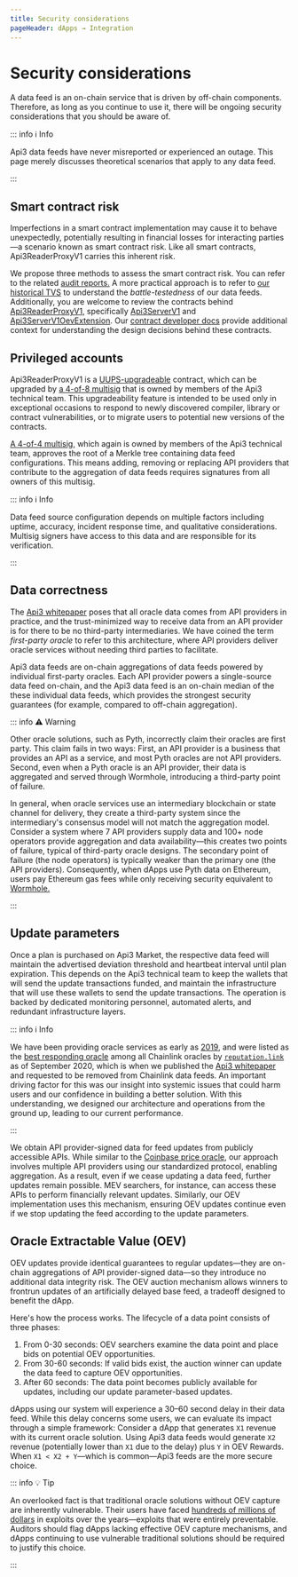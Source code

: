 ```yaml
---
title: Security considerations
pageHeader: dApps → Integration
---
```


<PageHeader/>

# Security considerations

A data feed is an on-chain service that is driven by off-chain components.
Therefore, as long as you continue to use it, there will be ongoing security considerations that you should be aware of.

::: info ℹ️ Info

Api3 data feeds have never misreported or experienced an outage.
This page merely discusses theoretical scenarios that apply to any data feed.

:::

## Smart contract risk

Imperfections in a smart contract implementation may cause it to behave unexpectedly, potentially resulting in financial losses for interacting parties—a scenario known as smart contract risk.
Like all smart contracts, Api3ReaderProxyV1 carries this inherent risk.

We propose three methods to assess the smart contract risk.
You can refer to the related [audit reports.](https://github.com/api3dao/contracts?tab=readme-ov-file#security)
A more practical approach is to refer to [our historical TVS](https://defillama.com/oracles/API3) to understand the _battle-testedness_ of our data feeds.
Additionally, you are welcome to review the contracts behind [Api3ReaderProxyV1](/dapps/integration/contract-integration.md#api3readerproxyv1), specifically [Api3ServerV1](https://github.com/api3dao/contracts/blob/main/contracts/api3-server-v1/Api3ServerV1.sol) and [Api3ServerV1OevExtension](https://github.com/api3dao/contracts/blob/main/contracts/api3-server-v1/Api3ServerV1OevExtension.sol).
Our [contract developer docs](https://github.com/api3dao/contracts/tree/main/docs) provide additional context for understanding the design decisions behind these contracts.

## Privileged accounts

Api3ReaderProxyV1 is a [UUPS-upgradeable](https://eips.ethereum.org/EIPS/eip-1822) contract, which can be upgraded by [a 4-of-8 multisig](https://github.com/api3dao/contracts/blob/main/data/manager-multisig-metadata.json#L2) that is owned by members of the Api3 technical team.
This upgradeability feature is intended to be used only in exceptional occasions to respond to newly discovered compiler, library or contract vulnerabilities, or to migrate users to potential new versions of the contracts.

[A 4-of-4 multisig,](https://github.com/api3dao/contracts/blob/main/data/dapi-management-metadata.json#L2) which again is owned by members of the Api3 technical team, approves the root of a Merkle tree containing data feed configurations.
This means adding, removing or replacing API providers that contribute to the aggregation of data feeds requires signatures from all owners of this multisig.

::: info ℹ️ Info

Data feed source configuration depends on multiple factors including uptime, accuracy, incident response time, and qualitative considerations.
Multisig signers have access to this data and are responsible for its verification.

:::

## Data correctness

The [Api3 whitepaper](https://github.com/api3dao/api3-whitepaper) poses that all oracle data comes from API providers in practice, and the trust-minimized way to receive data from an API provider is for there to be no third-party intermediaries.
We have coined the term _first-party oracle_ to refer to this architecture, where API providers deliver oracle services without needing third parties to facilitate.

Api3 data feeds are on-chain aggregations of data feeds powered by individual first-party oracles.
Each API provider powers a single-source data feed on-chain, and the Api3 data feed is an on-chain median of the these individual data feeds, which provides the strongest security guarantees (for example, compared to off-chain aggregation).

::: info ⚠️ Warning

Other oracle solutions, such as Pyth, incorrectly claim their oracles are first party.
This claim fails in two ways:
First, an API provider is a business that provides an API as a service, and most Pyth oracles are not API providers.
Second, even when a Pyth oracle is an API provider, their data is aggregated and served through Wormhole, introducing a third-party point of failure.

In general, when oracle services use an intermediary blockchain or state channel for delivery, they create a third-party system since the intermediary's consensus model will not match the aggregation model.
Consider a system where 7 API providers supply data and 100+ node operators provide aggregation and data availability—this creates two points of failure, typical of third-party oracle designs.
The secondary point of failure (the node operators) is typically weaker than the primary one (the API providers).
Consequently, when dApps use Pyth data on Ethereum, users pay Ethereum gas fees while only receiving security equivalent to [Wormhole.](https://www.google.com/search?q=wormhole+down+%22pyth%22)

:::

## Update parameters

Once a plan is purchased on Api3 Market, the respective data feed will maintain the advertised deviation threshold and heartbeat interval until plan expiration.
This depends on the Api3 technical team to keep the wallets that will send the update transactions funded, and maintain the infrastructure that will use these wallets to send the update transactions.
The operation is backed by dedicated monitoring personnel, automated alerts, and redundant infrastructure layers.

::: info ℹ️ Info

We have been providing oracle services as early as [2019](https://etherscan.io/txs?a=0x78e76126719715eddf107cd70f3a31dddf31f85a&p=1029), and were listed as the [best responding oracle](/assets/reputation-link.CxhU2iIj.png) among all Chainlink oracles by [`reputation.link`](https://www.google.com/search?q=%22reputation.link%22+chainlink) as of September 2020, which is when we published the [Api3 whitepaper](https://github.com/api3dao/api3-whitepaper) and requested to be removed from Chainlink data feeds.
An important driving factor for this was our insight into systemic issues that could harm users and our confidence in building a better solution.
With this understanding, we designed our architecture and operations from the ground up, leading to our current performance.

<img src="./images/reputation-link.png" style="display: none;">

:::

We obtain API provider-signed data for feed updates from publicly accessible APIs.
While similar to the [Coinbase price oracle](https://www.coinbase.com/en-tr/blog/introducing-the-coinbase-price-oracle), our approach involves multiple API providers using our standardized protocol, enabling aggregation.
As a result, even if we cease updating a data feed, further updates remain possible.
MEV searchers, for instance, can access these APIs to perform financially relevant updates.
Similarly, our OEV implementation uses this mechanism, ensuring OEV updates continue even if we stop updating the feed according to the update parameters.

## Oracle Extractable Value (OEV)

OEV updates provide identical guarantees to regular updates—they are on-chain aggregations of API provider-signed data—so they introduce no additional data integrity risk.
The OEV auction mechanism allows winners to frontrun updates of an artificially delayed base feed, a tradeoff designed to benefit the dApp.

Here's how the process works.
The lifecycle of a data point consists of three phases:

1. From 0-30 seconds: OEV searchers examine the data point and place bids on potential OEV opportunities.
2. From 30-60 seconds: If valid bids exist, the auction winner can update the data feed to capture OEV opportunities.
3. After 60 seconds: The data point becomes publicly available for updates, including our update parameter-based updates.

dApps using our system will experience a 30–60 second delay in their data feed.
While this delay concerns some users, we can evaluate its impact through a simple framework:
Consider a dApp that generates `X1` revenue with its current oracle solution.
Using Api3 data feeds would generate `X2` revenue (potentially lower than `X1` due to the delay) plus `Y` in OEV Rewards.
When `X1 < X2 + Y`—which is common—Api3 feeds are the more secure choice.

::: info 💡 Tip

An overlooked fact is that traditional oracle solutions without OEV capture are inherently vulnerable.
Their users have faced [hundreds of millions of dollars](https://members.delphidigital.io/reports/api3-the-state-of-oev) in exploits over the years—exploits that were entirely preventable.
Auditors should flag dApps lacking effective OEV capture mechanisms, and dApps continuing to use vulnerable traditional solutions should be required to justify this choice.

:::

